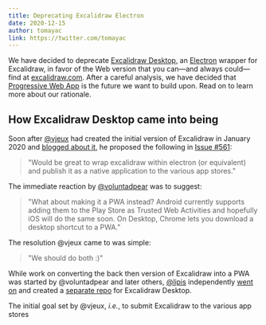 ```yaml
---
title: Deprecating Excalidraw Electron
date: 2020-12-15
author: tomayac
link: https://twitter.com/tomayac
---
```


We have decided to deprecate [Excalidraw Desktop](https://github.com/excalidraw/excalidraw-desktop),
an [Electron](https://www.electronjs.org/) wrapper for Excalidraw, in favor of the Web version
that you can—and always could—find at [excalidraw.com](https://excalidraw.com/).
After a careful analysis, we have decided that [Progressive Web App](https://web.dev/pwa/) is the
future we want to build upon.
Read on to learn more about our rationale.

<!-- end -->

## How Excalidraw Desktop came into being

Soon after [@vjeux](https://twitter.com/vjeux) had created the initial version of Excalidraw in
January 2020 and [blogged about it](reflections-on-excalidraw/), he proposed the following in
[Issue #561](https://github.com/excalidraw/excalidraw/issues/561#issue-555138343):

> "Would be great to wrap excalidraw within electron (or equivalent) and publish it as a native
  application to the various app stores."

The immediate reaction by [@voluntadpear](https://github.com/voluntadpear) was to suggest:

> "What about making it a PWA instead? Android currently supports adding them to the Play Store as
  Trusted Web Activities and hopefully iOS will do the same soon.
> On Desktop, Chrome lets you download a desktop shortcut to a PWA."

The resolution @vjeux came to was simple:

> "We should do both :)"

While work on converting the back then version of Excalidraw into a PWA was started by
@voluntadpear and later others, [@lipis](https://github.com/lipis) independently
[went on](https://github.com/excalidraw/excalidraw/issues/561#issuecomment-579573783) and created
a [separate repo](https://github.com/excalidraw/excalidraw-desktop) for Excalidraw Desktop.

The initial goal set by @vjeux, *i.e.*, to submit Excalidraw to the various app stores